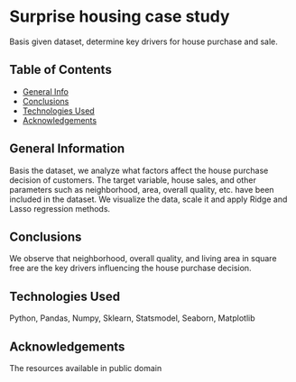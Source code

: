 # Surprise housing case study
Basis given dataset, determine key drivers for house purchase and sale.


## Table of Contents
* [General Info](#general-information)  
* [Conclusions](#conclusions)
* [Technologies Used](#technologies-used)
* [Acknowledgements](#acknowledgements)

## General Information
Basis the dataset, we analyze what factors affect the house purchase decision of customers. The target variable, house sales, and other parameters such as neighborhood, area, overall quality, etc. have been included in the dataset. We visualize the data, scale it and apply Ridge and Lasso regression methods.

## Conclusions
We observe that neighborhood, overall quality, and living area in square free are the key drivers influencing the house purchase decision.

## Technologies Used
Python, Pandas, Numpy, Sklearn, Statsmodel, Seaborn, Matplotlib

## Acknowledgements
The resources available in public domain
